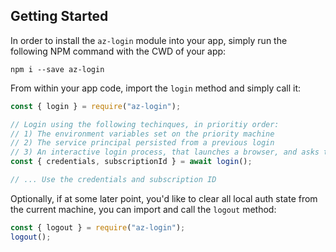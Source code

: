 ## Getting Started

In order to install the `az-login` module into your app, simply run the following NPM command with the CWD of your app:

```shell
npm i --save az-login
```

From within your app code, import the `login` method and simply call it:

```javascript
const { login } = require("az-login");

// Login using the following techinques, in prioritiy order:
// 1) The environment variables set on the priority machine
// 2) The service principal persisted from a previous login
// 3) An interactive login process, that launches a browser, and asks the user to sign in
const { credentials, subscriptionId } = await login();

// ... Use the credentials and subscription ID
```

Optionally, if at some later point, you'd like to clear all local auth state from the current machine, you can import and call the `logout` method:

```javascript
const { logout } = require("az-login");
logout();
```
